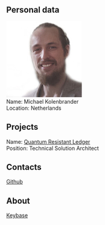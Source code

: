 ## Personal data
![ photo](photo/michael_kolenbrander.jpg)  
Name:  Michael Kolenbrander   
Location: Netherlands  
## Projects 
Name: [Quantum Resistant Ledger](../projects/qrl.md)  
Position: Technical Solution Architect  
## Contacts
[Github](https://github.com/randomusergenerator)  
## About
[Keybase](https://keybase.io/mkolenbrander)
